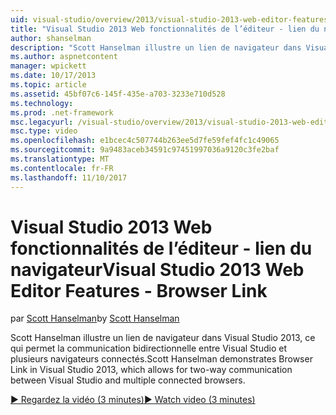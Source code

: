 ```yaml
---
uid: visual-studio/overview/2013/visual-studio-2013-web-editor-features-browser-link
title: "Visual Studio 2013 Web fonctionnalités de l’éditeur - lien du navigateur | Documents Microsoft"
author: shanselman
description: "Scott Hanselman illustre un lien de navigateur dans Visual Studio 2013, ce qui permet la communication bidirectionnelle entre Visual Studio et plusieurs navigateurs connectés..."
ms.author: aspnetcontent
manager: wpickett
ms.date: 10/17/2013
ms.topic: article
ms.assetid: 45bf07c6-145f-435e-a703-3233e710d528
ms.technology: 
ms.prod: .net-framework
msc.legacyurl: /visual-studio/overview/2013/visual-studio-2013-web-editor-features-browser-link
msc.type: video
ms.openlocfilehash: e1bcec4c507744b263ee5d7fe59fef4fc1c49065
ms.sourcegitcommit: 9a9483aceb34591c97451997036a9120c3fe2baf
ms.translationtype: MT
ms.contentlocale: fr-FR
ms.lasthandoff: 11/10/2017
---
```

<a name="visual-studio-2013-web-editor-features---browser-link"></a><span data-ttu-id="32f23-103">Visual Studio 2013 Web fonctionnalités de l’éditeur - lien du navigateur</span><span class="sxs-lookup"><span data-stu-id="32f23-103">Visual Studio 2013 Web Editor Features - Browser Link</span></span>
====================
<span data-ttu-id="32f23-104">par [Scott Hanselman](https://github.com/shanselman)</span><span class="sxs-lookup"><span data-stu-id="32f23-104">by [Scott Hanselman](https://github.com/shanselman)</span></span>

<span data-ttu-id="32f23-105">Scott Hanselman illustre un lien de navigateur dans Visual Studio 2013, ce qui permet la communication bidirectionnelle entre Visual Studio et plusieurs navigateurs connectés.</span><span class="sxs-lookup"><span data-stu-id="32f23-105">Scott Hanselman demonstrates Browser Link in Visual Studio 2013, which allows for two-way communication between Visual Studio and multiple connected browsers.</span></span>

[<span data-ttu-id="32f23-106">&#9654; Regardez la vidéo (3 minutes)</span><span class="sxs-lookup"><span data-stu-id="32f23-106">&#9654; Watch video (3 minutes)</span></span>](https://channel9.msdn.com/Blogs/ASP-NET-Site-Videos/visual-studio-2013-web-editor-features-browser-link)
